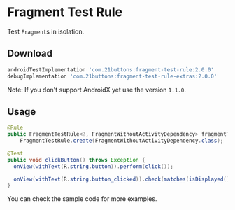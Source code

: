 # Fragment Test Rule

Test `Fragment`s in isolation.

## Download

```gradle
androidTestImplementation 'com.21buttons:fragment-test-rule:2.0.0'
debugImplementation 'com.21buttons:fragment-test-rule-extras:2.0.0'
```

Note: If you don't support AndroidX yet use the version `1.1.0`.

## Usage

```java
@Rule
public FragmentTestRule<?, FragmentWithoutActivityDependency> fragmentTestRule =
    FragmentTestRule.create(FragmentWithoutActivityDependency.class);

@Test
public void clickButton() throws Exception {
  onView(withText(R.string.button)).perform(click());

  onView(withText(R.string.button_clicked)).check(matches(isDisplayed()));
}
```

You can check the sample code for more examples.
